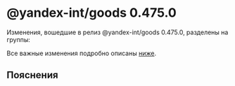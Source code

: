 # @yandex-int/goods 0.475.0

<!-- ЧЕЛОВЕЧЕСКОЕ ВСТУПЛЕНИЕ -->

Изменения, вошедшие в релиз @yandex-int/goods 0.475.0, разделены на группы:

Все важные изменения подробно описаны [ниже](#Пояснения).

## Пояснения

